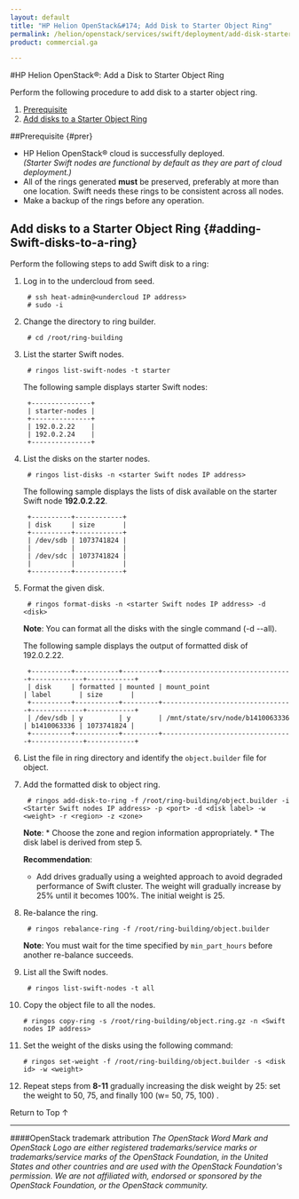 ```yaml
---
layout: default
title: "HP Helion OpenStack&#174; Add Disk to Starter Object Ring"
permalink: /helion/openstack/services/swift/deployment/add-disk-starter/
product: commercial.ga

---
```

<!--PUBLISHED-->

<script>

function PageRefresh {
onLoad="window.refresh"
}

PageRefresh();

</script>

<!--
<p style="font-size: small;"> <a href=" /helion/openstack/services/object/swift/expand-cluster/">&#9664; PREV</a> | <a href="/helion/openstack/services/object/swift/expand-cluster/">&#9650; UP</a> | <a href="/helion/openstack/services/swift/deployment/add-proxy-node/"> NEXT &#9654</a> </p>-->


#HP Helion OpenStack&#174;: Add a Disk to Starter Object Ring

Perform the following procedure to add disk to a starter object ring. 

1. [Prerequisite](#prer)
2. [Add disks to a Starter Object Ring](#adding-Swift-disks-to-a-ring)

##Prerequisite {#prer}

* HP Helion OpenStack&#174; cloud is successfully deployed.<br>*(Starter Swift nodes are functional by default as they are part of cloud deployment.)*
*  All of the rings generated **must** be preserved, preferably at more than one location. Swift needs these rings to be consistent across all nodes.
* Make a backup of the rings before any operation.

## Add disks to a Starter Object Ring {#adding-Swift-disks-to-a-ring}

Perform the following steps to add Swift disk to a ring:

1. Log in to the undercloud from seed. 

		# ssh heat-admin@<undercloud IP address> 
		# sudo -i

2. Change the directory to ring builder.

		# cd /root/ring-building

3. List the starter Swift nodes.

		# ringos list-swift-nodes -t starter
		
	The following sample displays starter Swift nodes:

		+---------------+
		| starter-nodes |
		+---------------+
		| 192.0.2.22    |
		| 192.0.2.24    |
		+---------------+

4. List the disks on the starter nodes.

		# ringos list-disks -n <starter Swift nodes IP address> 

	The following sample displays the lists of disk available on the starter Swift node **192.0.2.22**.

		+----------+------------+
		| disk     | size       |
		+----------+------------+
		| /dev/sdb | 1073741824 |
		|          |            |
		| /dev/sdc | 1073741824 |
		|          |            |
		+----------+------------+

5. Format the given disk.

		# ringos format-disks -n <starter Swift nodes IP address> -d <disk>

	**Note**: You can format all the disks with the single command (-d --all).

	The following sample displays the output of formatted disk of 192.0.2.22.

		+----------+-----------+---------+---------------------------------+-------------+------------+
		| disk     | formatted | mounted | mount_point                     | label       | size       |
		+----------+-----------+---------+---------------------------------+-------------+------------+
		| /dev/sdb | y         | y       | /mnt/state/srv/node/b1410063336 | b1410063336 | 1073741824 |
		+----------+-----------+---------+---------------------------------+-------------+------------+

6. List the file in ring directory and identify the `object.builder` file for object.

7. Add the formatted disk to object ring.

		# ringos add-disk-to-ring -f /root/ring-building/object.builder -i <Starter Swift nodes IP address> -p <port> -d <disk label> -w <weight> -r <region> -z <zone>

	**Note**: 
       * Choose the zone and region information appropriately.
       * The disk label is derived from step 5. 

	**Recommendation**: 
              
	* Add drives gradually using a weighted approach to avoid degraded performance of Swift cluster. The weight will gradually increase by 25% until it becomes 100%. The initial weight is 25.

8. Re-balance the ring.

		# ringos rebalance-ring -f /root/ring-building/object.builder
	
	**Note**: You must wait for the time specified by `min_part_hours` before another re-balance succeeds.	
	
9. List all the Swift nodes. 

		# ringos list-swift-nodes -t all
		
10. Copy the object file to all the nodes.
    
    	# ringos copy-ring -s /root/ring-building/object.ring.gz -n <Swift nodes IP address>


11. Set the weight of the disks using the following command:


    	# ringos set-weight -f /root/ring-building/object.builder -s <disk id> -w <weight>

 
12. Repeat steps from **8-11** gradually increasing the disk weight by 25: set the weight to 50, 75, and finally 100 (w= 50, 75, 100) .

<a href="#top" style="padding:14px 0px 14px 0px; text-decoration: none;"> Return to Top &#8593; </a>

----
####OpenStack trademark attribution
*The OpenStack Word Mark and OpenStack Logo are either registered trademarks/service marks or trademarks/service marks of the OpenStack Foundation, in the United States and other countries and are used with the OpenStack Foundation's permission. We are not affiliated with, endorsed or sponsored by the OpenStack Foundation, or the OpenStack community.*